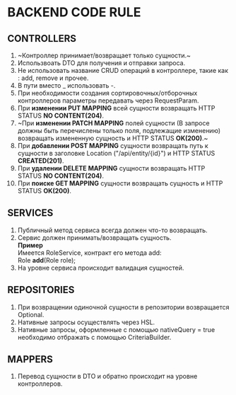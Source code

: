 # BACKEND CODE RULE

## CONTROLLERS

1. ~Контроллер принимает/возвращает только сущности.~
2. Использвоать DTO для получения и отправки запроса.
3. Не использовать название CRUD операций в контроллере, такие как : add, remove и прочее.
4. В пути вместо _ использовать -.
5. При необходимости создания сортировочных/отборочных контроллеров параметры передавать через RequestParam.
6. При **изменении PUT MAPPING** всей сущности возвращать HTTP STATUS **NO CONTENT(204)**.
7. ~При **изменении PATCH MAPPING** полей сущности (В запросе должны быть перечислены только поля, подлежащие изменению) возвращать измененную сущность и HTTP STATUS **OK(200)**.~
8. При **добавлении POST MAPPING** сущности возвращать путь к сущности в заголовке Location ("/api/entity/{id}") и HTTP STATUS **CREATED(201)**.
9. При **удалении DELETE MAPPING** сущности возвращать HTTP STATUS **NO CONTENT(204)**.
10. При **поиске GET MAPPING** сущности возвращать сущность и HTTP STATUS **OK(200)**.

## SERVICES
1. Публичный метод сервиса всегда должен что-то возвращать.
2. Сервис должен принимать/возвращать сущность.   
  **Пример**    
  Имеется RoleService, контракт его метода add:    
  Role **add**(Role role);
3. На уровне сервиса происходит валидация сущностей.

## REPOSITORIES

1. При возвращении одиночной сущности в репозитории возвращается Optional.
2. Нативные запросы осуществлять через HSL.
3. Нативные запросы, оформленные с помощью nativeQuery = true необходимо отбражать с помощью CriteriaBuilder.

## MAPPERS

1. Перевод сущности в DTO и обратно происходит на уровне контроллеров.
